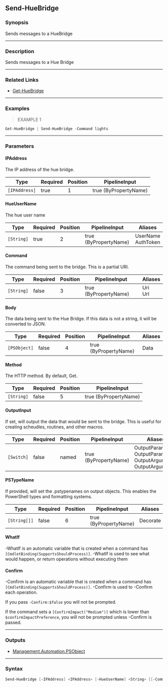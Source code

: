 Send-HueBridge
--------------

### Synopsis
Sends messages to a HueBridge

---

### Description

Sends messages to a Hue Bridge

---

### Related Links
* [Get-HueBridge](Get-HueBridge.md)

---

### Examples
> EXAMPLE 1

```PowerShell
Get-HueBridge | Send-HueBridge -Command lights
```

---

### Parameters
#### **IPAddress**
The IP address of the hue bridge.

|Type         |Required|Position|PipelineInput        |
|-------------|--------|--------|---------------------|
|`[IPAddress]`|true    |1       |true (ByPropertyName)|

#### **HueUserName**
The hue user name

|Type      |Required|Position|PipelineInput        |Aliases               |
|----------|--------|--------|---------------------|----------------------|
|`[String]`|true    |2       |true (ByPropertyName)|UserName<br/>AuthToken|

#### **Command**
The command being sent to the bridge.  This is a partial URI.

|Type      |Required|Position|PipelineInput        |Aliases    |
|----------|--------|--------|---------------------|-----------|
|`[String]`|false   |3       |true (ByPropertyName)|Uri<br/>Url|

#### **Body**
The data being sent to the Hue Bridge.
If this data is not a string, it will be converted to JSON.

|Type        |Required|Position|PipelineInput        |Aliases|
|------------|--------|--------|---------------------|-------|
|`[PSObject]`|false   |4       |true (ByPropertyName)|Data   |

#### **Method**
The HTTP method.  By default, Get.

|Type      |Required|Position|PipelineInput        |
|----------|--------|--------|---------------------|
|`[String]`|false   |5       |true (ByPropertyName)|

#### **OutputInput**
If set, will output the data that would be sent to the bridge.
This is useful for creating scheudles, routines, and other macros.

|Type      |Required|Position|PipelineInput        |Aliases                                                                    |
|----------|--------|--------|---------------------|---------------------------------------------------------------------------|
|`[Switch]`|false   |named   |true (ByPropertyName)|OutputParameter<br/>OutputParameters<br/>OutputArgument<br/>OutputArguments|

#### **PSTypeName**
If provided, will set the .pstypenames on output objects.
This enables the PowerShell types and formatting systems.

|Type        |Required|Position|PipelineInput        |Aliases |
|------------|--------|--------|---------------------|--------|
|`[String[]]`|false   |6       |true (ByPropertyName)|Decorate|

#### **WhatIf**
-WhatIf is an automatic variable that is created when a command has ```[CmdletBinding(SupportsShouldProcess)]```.
-WhatIf is used to see what would happen, or return operations without executing them
#### **Confirm**
-Confirm is an automatic variable that is created when a command has ```[CmdletBinding(SupportsShouldProcess)]```.
-Confirm is used to -Confirm each operation.

If you pass ```-Confirm:$false``` you will not be prompted.

If the command sets a ```[ConfirmImpact("Medium")]``` which is lower than ```$confirmImpactPreference```, you will not be prompted unless -Confirm is passed.

---

### Outputs
* [Management.Automation.PSObject](https://learn.microsoft.com/en-us/dotnet/api/System.Management.Automation.PSObject)

---

### Syntax
```PowerShell
Send-HueBridge [-IPAddress] <IPAddress> [-HueUserName] <String> [[-Command] <String>] [[-Body] <PSObject>] [[-Method] <String>] [-OutputInput] [[-PSTypeName] <String[]>] [-WhatIf] [-Confirm] [<CommonParameters>]
```
